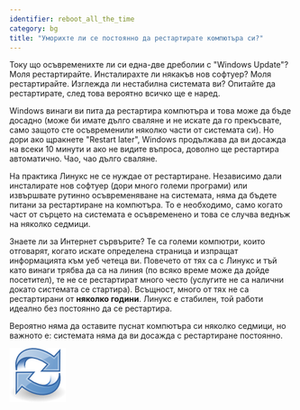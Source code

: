 ```yaml
---
identifier: reboot_all_the_time
category: bg
title: "Уморихте ли се постоянно да рестартирате компютъра си?"
---
```


Току що осъвременихте ли си една-две дреболии с "Windows Update"? Моля рестартирайте. Инсталирахте ли някакъв нов софтуер? Моля рестартирайте. Изглежда ли нестабилна системата ви? Опитайте да рестартирате, след това вероятно всичко ще е наред.

Windows винаги ви пита да рестартира компютъра и това може да бъде досадно (може би имате дълго сваляне и не искате да го прекъсвате, само защото сте осъвременили няколко части от системата си). Но дори ако щракнете "Restart later", Windows продължава да ви досажда на всеки 10 минути и ако не видите въпроса, доволно ще рестартира автоматично. Чао, чао дълго сваляне.

На практика Линукс не се нуждае от рестартиране. Независимо дали инсталирате нов софтуер (дори много големи програми) или извършвате рутинно осъвременяване на системата, няма да бъдете питани за рестартиране на компютъра. То е необходимо, само когато част от сърцето на системата е осъвременено и това се случва веднъж на няколко седмици.

Знаете ли за Интернет сървърите? Те са големи компютри, които отговарят, когато искате определена страница и изпращат информацията към уеб четеца ви. Повечето от тях са с Линукс и тъй като винаги трябва да са на линия (по всяко време може да дойде посетител), те не се рестартират много често (услугите не са налични докато системата се стартира). Всъщност, много от тях не са рестартирани от <b>няколко години</b>. Линукс е стабилен, той работи идеално без постоянно да се рестартира.

Вероятно няма да оставите пуснат компютъра си няколко седмици, но важното е: системата няма да ви досажда с рестартиране постоянно.

<img src="/img/reboot_all_the_time_thumb.png" />




